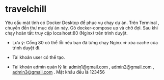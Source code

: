 ﻿# travelchill
Yêu cầu mát tính có Docker Desktop để phục vụ chạy dự án.
Trên Terminal , chuyển đến thư mục dự án này.
Gõ docker-compose up và chờ đợi.
Sau khi chạy hoàn tất: truy cập localhost:80 (Nginx) trên trình duyệt.
- Lưu ý: Cổng 80 có thể lỗi nếu bạn đã từng chạy Nginx => xóa cache của trình duyệt đi.

- Tài khoản user có thể tạo.
- Tài khoản admin quản lý là: admin1@gmail.com , admin2@gmail.com , admin3@gmail.com . Mật khẩu đều là 123456
